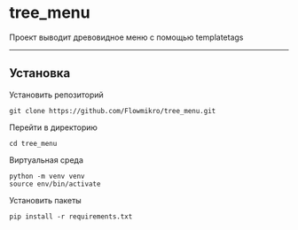 # tree_menu
Проект выводит древовидное меню с помощью templatetags
___
## Установка
Установить репозиторий
```
git clone https://github.com/Flowmikro/tree_menu.git
```
Перейти в директорию
```
cd tree_menu
```
Виртуальная среда
```
python -m venv venv
source env/bin/activate
```
Установить пакеты
```
pip install -r requirements.txt
```
